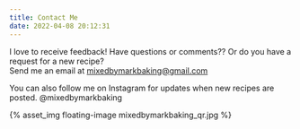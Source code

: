 ```yaml
---
title: Contact Me
date: 2022-04-08 20:12:31
---
```


I love to receive feedback! 
Have questions or comments?? Or do you have a request for a new recipe?  
Send me an email at mixedbymarkbaking@gmail.com 

You can also follow me on Instagram for updates when new recipes are posted. 
@mixedbymarkbaking 

<div style="display:flex;">
    {% asset_img floating-image mixedbymarkbaking_qr.jpg %}
</div>
<br>